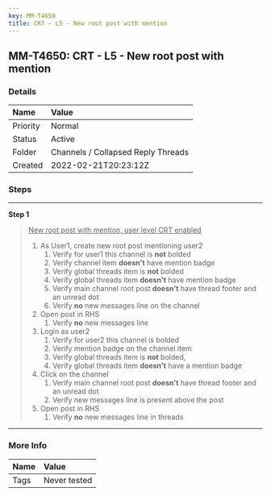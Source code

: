 ```yaml
---
key: MM-T4650
title: CRT - L5 - New root post with mention
---
```


## MM-T4650: CRT - L5 - New root post with mention

### Details

| Name     | Value                              |
| :------- | :--------------------------------- |
| Priority | Normal                             |
| Status   | Active                             |
| Folder   | Channels / Collapsed Reply Threads |
| Created  | 2022-02-21T20:23:12Z               |

### Steps

<hr/>

**Step 1**

> <article><u>New root post with mention, user level CRT enabled</u><ol><li>As User1, create new root post mentioning user2<ol><li>Verify for user1 this channel is <strong>not</strong> bolded</li><li>Verify channel item <strong>doesn't</strong> have mention badge</li><li>Verify global threads item is <strong>not</strong> bolded</li><li>Verify global threads item <strong>doesn't</strong> have mention badge</li><li>Verify main channel root post <strong>doesn't</strong> have thread footer and an unread dot</li><li>Verify <strong>no</strong> new messages line on the channel</li></ol></li><li>Open post in RHS<ol><li>Verify <strong>no</strong> new messages line</li></ol></li><li>Login as user2<ol><li>Verify for user2 this channel is bolded</li><li>Verify mention badge on the channel item</li><li>Verify global threads item is <strong>not</strong> bolded, </li><li>Verify global threads item <strong>doesn't</strong> have a mention badge</li></ol></li><li>Click on the channel<ol><li>Verify main channel root post <strong>doesn't</strong> have thread footer and an unread dot </li><li>Verify new messages line is present above the post</li></ol></li><li>Open post in RHS <ol><li>Verify <strong>no</strong> new messages line in threads</li></ol></li></ol></article>

<hr/>

### More Info

| Name | Value        |
| :--- | :----------- |
| Tags | Never tested |
